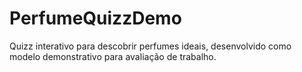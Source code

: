 # PerfumeQuizzDemo
Quizz interativo para descobrir perfumes ideais, desenvolvido como modelo demonstrativo para avaliação de trabalho.

